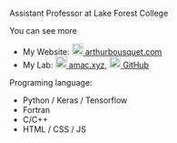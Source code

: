 Assistant Professor at Lake Forest College

You can see more

* My Website: <a href='https://arthurbousquet.com'><img width='20' height='20' src='https://www.arthurbousquet.com/img/apple-touch-icon.png' alt='my banner'> arthurbousquet.com</a>
* My Lab: <a href='https://amac.xyz'><img width='20' height='20' src='https://www.amac.xyz/images/apple-touch-icon.png' alt='my banner'> amac.xyz</a>, <a href='https://github.com/amac-lfc/'><img width='20' height='20' src='https://www.amac.xyz/images/GitHub-Mark-64px.png' alt='my banner'> GitHub</a>
  
 Programing language:
  * Python / Keras / Tensorflow
  * Fortran
  * C/C++
  * HTML / CSS / JS
 
